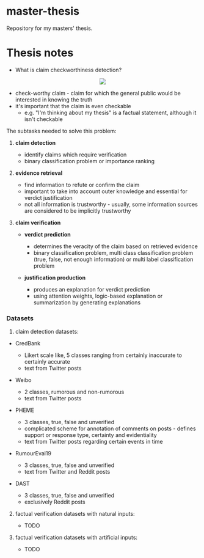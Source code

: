 # master-thesis
Repository for my masters' thesis.

# Thesis notes
- What is claim checkworthiness detection?

<p align="center">
  <img src="https://mitp.silverchair-cdn.com/mitp/content_public/journal/tacl/10/10.1162_tacl_a_00454/4/m_tacl_a_00454_f002.png?Expires=1679678665&Signature=V0KUpjejRK8TBrRnN~-47HwWrcvawCPGgCSLLWs~r36NupVqjPR1FPDhAU3Rf906bSSk8f-8fMKo8f6ZmUF5rszLHNTN~xG2jT7p0YaVhXolR97NTmhvEyLdJ5l3R2uuXmrIeQVieqVSNXXuZpSqigZ4y-AyCj4el7RPZI3yVCZkWGhNwgwrnKPR~DUAnD-Ig4nD97E17kYkPleooQZrstaNxpAmUwDMBIZpoJhie8fHATlnp8GZfoyipzNct6UShcgn~~Esnp2vtNjr~fMe~qAPKXa3UtVV~mPkp1UA080hDT18BWIuTS3Yj9jNJK3ugauUTIFgdevTdNxf5AN36Q__&Key-Pair-Id=APKAIE5G5CRDK6RD3PGA" />
</p>

- check-worthy claim - claim for which the general public would be interested in knowing the truth
- it's important that the claim is even checkable
  - e.g. "I'm thinking about my thesis" is a factual statement, although it isn't checkable 


The subtasks needed to solve this problem:
1. **claim detection** 
    - identify claims which require verification
    - binary classification problem or importance ranking

2. **evidence retrieval** 
    - find information to refute or confirm the claim
    - important to take into account outer knowledge and essential for verdict justification
    - not all information is trustworthy - usually, some information sources are considered to be implicitly trustworthy

3. **claim verification**

    - **verdict prediction**
      - determines the veracity of the claim based on retrieved evidence
      - binary classification problem, multi class classification problem (true, false, not enough information) or multi label classification problem

    - **justification production**
       - produces an explanation for verdict prediction
       - using attention weights, logic-based explanation or summarization by generating explanations
       
### Datasets
1. claim detection datasets:
  - CredBank 
    - Likert scale like, 5 classes ranging from certainly inaccurate to certainly accurate
    - text from Twitter posts

  - Weibo
    - 2 classes, rumorous and non-rumorous
    - text from Twitter posts

 - PHEME
    - 3 classes, true, false and unverified
    - complicated scheme for annotation of comments on posts - defines support or response type, certainty and evidentiality
    - text from Twitter posts regarding certain events in time
 
 - RumourEval19
    - 3 classes, true, false and unverified
    - text from Twitter and Reddit posts
 
 - DAST
    - 3 classes, true, false and unverified
    - exclusively Reddit posts

2. factual verification datasets with natural inputs:
    - TODO
  
3. factual verification datasets with artificial inputs:
    - TODO
